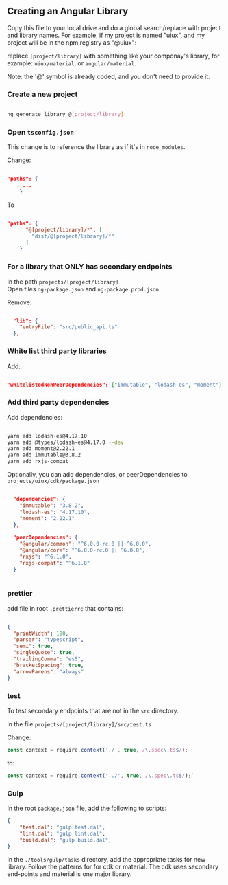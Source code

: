 ## Creating an Angular Library

Copy this file to your local drive and do a global search/replace with project and library names. For example, 
if my project is named "uiux", and my project will be in the npm registry as "@uiux":

replace `[project/library]` with something like your componay's library, for example: `uiux/material`, or `angular/material`.

Note: the '@' symbol is already coded, and you don't need to provide it.


### Create a new project

```bash

ng generate library @[project/library]
```

### Open `tsconfig.json`

This change is to reference the library as if it's in `node_modules`.  

Change:

```json

"paths": {
     ...
    }
```
    
 To
 
 
```json

"paths": {
      "@[project/library]/*": [
        "dist/@[project/library]/*"
      ]
    }
```

### For a library that ONLY has secondary endpoints

In the path `projects/[project/library]`  
Open files `ng-package.json` and `ng-package.prod.json`

Remove:

```json

  "lib": {
    "entryFile": "src/public_api.ts"
  },
```

### White list third party libraries
Add:

```json

"whitelistedNonPeerDependencies": ["immutable", "lodash-es", "moment"]

```

### Add third party dependencies
Add dependencies:

```bash

yarn add lodash-es@4.17.10
yarn add @types/lodash-es@4.17.0 --dev
yarn add moment@2.22.1
yarn add immutable@3.8.2
yarn add rxjs-compat

```

Optionally, you can add dependencies, or peerDependencies to `projects/uiux/cdk/package.json`

```json

  "dependencies": {
    "immutable": "3.8.2",
    "lodash-es": "4.17.10",
    "moment": "2.22.1"
  },
  
  "peerDependencies": {
    "@angular/common": "^6.0.0-rc.0 || ^6.0.0",
    "@angular/core": "^6.0.0-rc.0 || ^6.0.0",
    "rxjs": "^6.1.0",
    "rxjs-compat": "^6.1.0"
  }
  
  ```
  
### prettier  
add file in root `.prettierrc` that contains:

```json

{
  "printWidth": 100,
  "parser": "typescript",
  "semi": true,
  "singleQuote": true,
  "trailingComma": "es5",
  "bracketSpacing": true,
  "arrowParens": "always"
}

```

### test

To test secondary endpoints that are not in the `src` directory.

in the file `projects/[project/library]/src/test.ts`

Change:

```typescript
const context = require.context('./', true, /\.spec\.ts$/);
```

to:

```typescript
const context = require.context('../', true, /\.spec\.ts$/);`
```

### Gulp

In the root `package.json` file, add the following to scripts:

```json
{
    "test.dal": "gulp test.dal",
    "lint.dal": "gulp lint.dal",
    "build.dal": "gulp build.dal",
}   
```

In the `./tools/gulp/tasks` directory, add the appropriate tasks 
for new library. Follow the patterns for  for cdk or material. The cdk 
uses secondary end-points and material is one major library.

